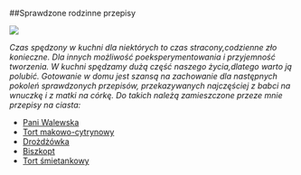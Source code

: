 ##Sprawdzone rodzinne przepisy

![](http://cdn.thumbr.it/e8fb4b8a71a83489cd93fc71bd5d74f2/KhPZbWboUluRxv8PG87L/i.istockimg.com/file_thumbview_approve/3315376/3/stock-illustration-3315376-cake.jpg/100x100c/thumb.jpg)

*Czas spędzony w kuchni dla niektórych to czas stracony,codzienne zło konieczne. Dla innych możliwość poeksperymentowania  i przyjemność tworzenia. W kuchni spędzamy dużą część naszego życia,dlatego warto ją polubić. Gotowanie w domu jest szansą na zachowanie dla następnych pokoleń sprawdzonych przepisów, przekazywanych najczęściej z babci na wnuczkę i z matki na córkę. Do takich należą zamieszczone przeze mnie przepisy na ciasta:*  
* [Pani Walewska](https://github.com/henia2064/favourite/blob/master/titbit.md)
* [Tort makowo-cytrynowy](https://github.com/henia2064/favourite/blob/master/titbit2.md)
* [Drożdżówka](https://github.com/henia2064/favourite/blob/master/titbit3.md)
* [Biszkopt](https://github.com/henia2064/favourite/blob/master/titbit4.md)
* [Tort śmietankowy](https://github.com/henia2064/favourite/blob/master/titbit5.md)




